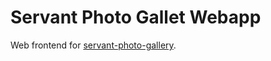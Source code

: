 # Servant Photo Gallet Webapp

Web frontend for [servant-photo-gallery](https://github.com/rogryza/servant-photo-gallery).
